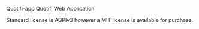 Quotifi-app
Quotifi Web Application

Standard license is AGPlv3 however a MIT license is available for purchase.
